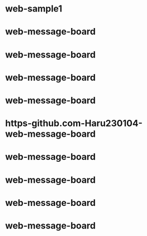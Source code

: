 # web-sample1
# web-message-board
# web-message-board
# web-message-board
# web-message-board
# https-github.com-Haru230104-web-message-board
# web-message-board
# web-message-board
# web-message-board
# web-message-board
